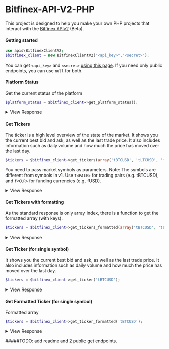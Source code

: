 # Bitfinex-API-V2-PHP
This project is designed to help you make your own PHP projects that interact with the [Bitfinex APIv2](https://docs.bitfinex.com/v2/reference) (Beta).

#### Getting started
```php
use apis\BitfinexClientV2;
$bitfinex_client = new BitfinexClientV2("<api_key>","<secret>");
```
You can get ```<api_key>``` and ```<secret>``` [using this page](https://www.bitfinex.com/api). If you need only public endpoints, you can use ```null``` for both.


#### Platform Status
Get the current status of the platform
```php
$platform_status = $bitfinex_client->get_platform_status();
```
<details>
 <summary>View Response</summary>

```
array (size=1)
  0 => int 1
```
1=operative, 0=maintenance

</details>

#### Get Tickers
The ticker is a high level overview of the state of the market. It shows you the current best bid and ask, as well as the last trade price. It also includes information such as daily volume and how much the price has moved over the last day.
```php
$tickers = $bitfinex_client->get_tickers(array('tBTCUSD', 'tLTCUSD', 'fUSD', ...));
```
You need to pass market symbols as parameters. Note: The symbols are different from symbols in v1. Use ```t<PAIR>``` for trading pairs (e.g. tBTCUSD), and ```f<CUR>``` for funding currencies (e.g. fUSD).
<details>
 <summary>View Response</summary>

```
array (size=3)
  0 => 
    array (size=11)
      0 => string 'tBTCUSD' (length=7)
      1 => int 10828
      2 => float 65.78772132
      3 => int 10829
      4 => float 120.09462879
      5 => int 157
      6 => float 0.0147
      7 => int 10828
      8 => float 72942.39401639
      9 => int 11250
      10 => int 10122
  1 => 
    array (size=11)
      0 => string 'tLTCUSD' (length=7)
      1 => float 220.68
      2 => float 1130.0676649
      3 => float 221.45
      4 => float 786.94620261
      5 => float -5.03
      6 => float -0.0222
      7 => float 221.46
      8 => float 321863.71924875
      9 => float 231.54
      10 => int 211
  2 => 
    array (size=14)
      0 => string 'fUSD' (length=4)
      1 => float 0.00037043
      2 => float 0.000285
      3 => int 30
      4 => float 2544856.0906782
      5 => float 0.00025357
      6 => int 2
      7 => float 202335.31417382
      8 => float 1.0E-5
      9 => float 0.04
      10 => float 0.00026
      11 => float 297334459.71289
      12 => int 0
      13 => int 0
```
</details>

#### Get Tickers with formatting
As the standard response is only array index, there is a function to get the formatted array (with keys).
```php
$tickers = $bitfinex_client->get_tickers_formatted(array('tBTCUSD', 'tLTCUSD', 'fUSD', ...));
```
<details>
 <summary>View Response</summary>

```
array (size=3)
  0 => 
    array (size=13)
      'ticker_type' => string 'trading' (length=7)
      'symbol' => string 'tBTCUSD' (length=7)
      'market' => string 'BTCUSD' (length=6)
      'bid' => int 10746
      'bid_size' => float 71.54374822
      'ask' => int 10747
      'ask_size' => float 35.53756893
      'daily_change' => float 34.9846636
      'daily_change_perc' => float 0.0033
      'last_price' => int 10747
      'volume' => float 72963.65501843
      'hight' => int 11250
      'low' => int 10122
  1 => 
    array (size=13)
      'ticker_type' => string 'trading' (length=7)
      'symbol' => string 'tLTCUSD' (length=7)
      'market' => string 'LTCUSD' (length=6)
      'bid' => float 218.08
      'bid_size' => float 545.91393065
      'ask' => float 218.19
      'ask_size' => float 808.06812952
      'daily_change' => float -9.12
      'daily_change_perc' => float -0.0402
      'last_price' => float 218.01
      'volume' => float 324392.37833162
      'hight' => float 231.54
      'low' => int 211
  2 => 
    array (size=15)
      'ticker_type' => string 'funding' (length=7)
      'symbol' => string 'fUSD' (length=4)
      'market' => string 'USD' (length=3)
      'bid' => float 0.00037031
      'bid_size' => float 0.000285
      'bid_period' => int 30
      'ask' => float 2544270.1706782
      'ask_size' => float 0.00024922
      'ask_period' => int 2
      'daily_change' => float 735563.22827726
      'daily_change_perc' => float -0.00010644
      'last_price' => float -0.2973
      'volume' => float 0.00025156
      'hight' => float 295514706.44457
      'low' => int 0
```
</details>

#### Get Ticker (for single symbol)
It shows you the current best bid and ask, as well as the last trade price. It also includes information such as daily volume and how much the price has moved over the last day.
```php
$tickers = $bitfinex_client->get_ticker('tBTCUSD');
```
<details>
 <summary>View Response</summary>

```
array (size=10)
  0 => int 11181
  1 => float 64.42901797
  2 => int 11182
  3 => float 49.18583408
  4 => int 426
  5 => float 0.0396
  6 => int 11181
  7 => float 50377.98971561
  8 => int 11250
  9 => int 10308
```
</details>

#### Get Formatted Ticker (for single symbol)
Formatted array
```php
$tickers = $bitfinex_client->get_ticker_formatted('tBTCUSD');
```
<details>
 <summary>View Response</summary>

```
array (size=13)
  'ticker_type' => string 'trading' (length=7)
  'symbol' => string 'tBTCUSD' (length=7)
  'market' => string 'BTCUSD' (length=6)
  'bid' => int 11201
  'bid_size' => float 173.3148252
  'ask' => int 11202
  'ask_size' => float 48.16349733
  'daily_change' => int 454
  'daily_change_perc' => float 0.0422
  'last_price' => int 11201
  'volume' => float 50476.53534813
  'hight' => int 11250
  'low' => int 10308
```
</details>

#####TODO: add readme and 2 public get endpoints.